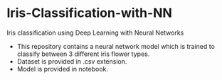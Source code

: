 # Iris-Classification-with-NN
Iris classification using Deep Learning with Neural Networks

- This repository contains a neural network model which is trained to classify between 3 different iris flower types.
- Dataset is provided in .csv extension.
- Model is provided in notebook.
